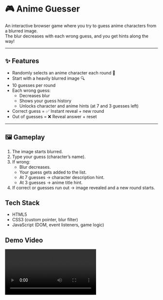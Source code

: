 # 🎮 Anime Guesser

An interactive browser game where you try to guess anime characters from a blurred image.  
The blur decreases with each wrong guess, and you get hints along the way!

---

## ✨ Features
- Randomly selects an anime character each round 🎲
- Start with a heavily blurred image 🔍
- 10 guesses per round
- Each wrong guess:
  - Decreases blur
  - Shows your guess history
  - Unlocks character and anime hints (at 7 and 3 guesses left)
- Correct guess = ✅ Instant reveal + new round
- Out of guesses = ❌ Reveal answer + reset

---

## 🖼️ Gameplay
1. The image starts blurred.
2. Type your guess (character’s name).
3. If wrong:
   - Blur decreases.
   - Your guess gets added to the list.
   - At 7 guesses → character description hint.
   - At 3 guesses → anime title hint.
4. If correct or guesses run out → image revealed and a new round starts.

## Tech Stack
- HTML5
- CSS3 (custom pointer, blur filter)
- JavaScript (DOM, event listeners, game logic)


## Demo Video

![Demo](demo.mp4)